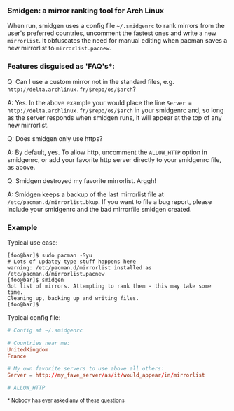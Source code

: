 ### Smidgen: a mirror ranking tool for Arch Linux

When run, smidgen uses a config file `~/.smidgenrc` to
rank mirrors from the user's preferred countries, uncomment the fastest ones and write a new `mirrorlist`. It obfuscates the need for manual editing when pacman saves a new mirrorlist to `mirrorlist.pacnew`.

### Features disguised as 'FAQ's\*:
Q: Can I use a custom mirror not in the standard files, e.g. `http://delta.archlinux.fr/$repo/os/$arch`?

A: Yes. In the above example your would place the line `Server = http://delta.archlinux.fr/$repo/os/$arch` in your smidgenrc and, so long as the server responds when smidgen runs, it will appear at the top of any new mirrorlist.

Q: Does smidgen only use https?

A: By default, yes. To allow http, uncomment the `ALLOW_HTTP` option in smidgenrc, or add your favorite http server directly to your smidgenrc file, as above.

Q: Smidgen destroyed my favorite mirrorlist. Arggh!

A: Smidgen keeps a backup of the last mirrorlist file at `/etc/pacman.d/mirrorlist.bkup`. If you want to file a bug report, please include your smidgenrc and the bad mirrorfile smidgen created.

### Example
Typical use case:
```
[foo@bar]$ sudo pacman -Syu
# Lots of updatey type stuff happens here
warning: /etc/pacman.d/mirrorlist installed as /etc/pacman.d/mirrorlist.pacnew
[foo@bar]$ smidgen
Got list of mirrors. Attempting to rank them - this may take some time.
Cleaning up, backing up and writing files.
[foo@bar]$
```

Typical config file:
```rc
# Config at ~/.smidgenrc

# Countries near me:
UnitedKingdom
France

# My own favorite servers to use above all others:
Server = http://my_fave_server/as/it/would_appear/in/mirrorlist

# ALLOW_HTTP
```

<sub> \* Nobody has ever asked any of these questions </sub>
